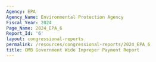 ```yaml
---
Agency: EPA
Agency_Name: Environmental Protection Agency
Fiscal_Year: 2024
Page_Name: 2024_EPA_6
Report_Id: '6'
layout: congressional-reports
permalink: /resources/congressional-reports/2024_EPA_6
title: OMB Government Wide Improper Payment Report
---
```

